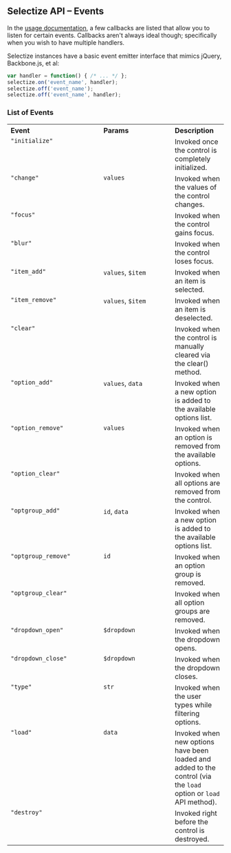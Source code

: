 ## Selectize API – Events

In the [usage documentation](usage.md), a few callbacks are listed that
allow you to listen for certain events. Callbacks aren't always ideal though;
specifically when you wish to have multiple handlers.

Selectize instances have a basic event emitter interface that mimics jQuery, Backbone.js, et al:

```js
var handler = function() { /* ... */ };
selectize.on('event_name', handler);
selectize.off('event_name');
selectize.off('event_name', handler);
```

### List of Events

<table width="100%">
	<tr>
		<th valign="top" width="200px" align="left">Event</th>
		<th valign="top" width="150px" align="left">Params</th>
		<th valign="top" align="left">Description</th>
	</tr>
	<tr>
		<td valign="top"><code>"initialize"</code></td>
		<td valign="top"></td>
		<td valign="top">Invoked once the control is completely initialized.</td>
	</tr>
	<tr>
		<td valign="top"><code>"change"</code></td>
		<td valign="top"><code>values</code></td>
		<td valign="top">Invoked when the values of the control changes.</td>
	</tr>
	<tr>
		<td valign="top"><code>"focus"</code></td>
		<td valign="top"></td>
		<td valign="top">Invoked when the control gains focus.</td>
	</tr>
	<tr>
		<td valign="top"><code>"blur"</code></td>
		<td valign="top"></td>
		<td valign="top">Invoked when the control loses focus.</td>
	</tr>
	<tr>
		<td valign="top"><code>"item_add"</code></td>
		<td valign="top"><code>values</code>, <code>$item</code></td>
		<td valign="top">Invoked when an item is selected.</td>
	</tr>
	<tr>
		<td valign="top"><code>"item_remove"</code></td>
		<td valign="top"><code>values</code>, <code>$item</code></td>
		<td valign="top">Invoked when an item is deselected.</td>
	</tr>
	<tr>
		<td valign="top"><code>"clear"</code></td>
		<td valign="top"></td>
		<td valign="top">Invoked when the control is manually cleared via the clear() method.</td>
	</tr>
	<tr>
		<td valign="top"><code>"option_add"</code></td>
		<td valign="top"><code>values</code>, <code>data</code></td>
		<td valign="top">Invoked when a new option is added to the available options list.</td>
	</tr>
	<tr>
		<td valign="top"><code>"option_remove"</code></td>
		<td valign="top"><code>values</code></td>
		<td valign="top">Invoked when an option is removed from the available options.</td>
	</tr>
    <tr>
        <td valign="top"><code>"option_clear"</code></td>
        <td valign="top"></td>
        <td valign="top">Invoked when all options are removed from the control.</td>
    </tr>
    <tr>
        <td valign="top"><code>"optgroup_add"</code></td>
        <td valign="top"><code>id</code>, <code>data</code></td>
        <td valign="top">Invoked when a new option is added to the available options list.</td>
    </tr>
    <tr>
        <td valign="top"><code>"optgroup_remove"</code></td>
        <td valign="top"><code>id</code></td>
        <td valign="top">Invoked when an option group is removed.</td>
    </tr>
    <tr>
        <td valign="top"><code>"optgroup_clear"</code></td>
        <td valign="top"></td>
        <td valign="top">Invoked when all option groups are removed.</td>
    </tr>
	<tr>
		<td valign="top"><code>"dropdown_open"</code></td>
		<td valign="top"><code>$dropdown</code></td>
		<td valign="top">Invoked when the dropdown opens.</td>
	</tr>
	<tr>
		<td valign="top"><code>"dropdown_close"</code></td>
		<td valign="top"><code>$dropdown</code></td>
		<td valign="top">Invoked when the dropdown closes.</td>
	</tr>
	<tr>
		<td valign="top"><code>"type"</code></td>
		<td valign="top"><code>str</code></td>
		<td valign="top">Invoked when the user types while filtering options.</td>
	</tr>
	<tr>
		<td valign="top"><code>"load"</code></td>
		<td valign="top"><code>data</code></td>
		<td valign="top">Invoked when new options have been loaded and added to the control (via the <code>load</code>  option or <code>load</code>  API method).</td>
	</tr>
	<tr>
		<td valign="top"><code>"destroy"</code></td>
		<td valign="top"></td>
		<td valign="top">Invoked right before the control is destroyed.</td>
	</tr>
</table>
